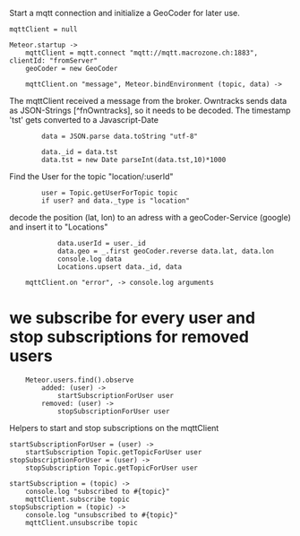 	
	

Start a mqtt connection and initialize a GeoCoder for later use. 

	mqttClient = null

	Meteor.startup ->
		mqttClient = mqtt.connect "mqtt://mqtt.macrozone.ch:1883", clientId: "fromServer"
		geoCoder = new GeoCoder
		
		mqttClient.on "message", Meteor.bindEnvironment (topic, data) ->

The mqttClient received a message from the broker. Owntracks sends data as JSON-Strings [^fnOwntracks], 
so it needs to be decoded. The timestamp 'tst' gets converted to a Javascript-Date
			
			data = JSON.parse data.toString "utf-8"

			data._id = data.tst
			data.tst = new Date parseInt(data.tst,10)*1000

Find the User for the topic "location/:userId"

			user = Topic.getUserForTopic topic
			if user? and data._type is "location"

decode the position (lat, lon) to an adress with a geoCoder-Service (google) and insert it to "Locations"

				data.userId = user._id
				data.geo = _.first geoCoder.reverse data.lat, data.lon
				console.log data
				Locations.upsert data._id, data

		mqttClient.on "error", -> console.log arguments



# we subscribe for every user and stop subscriptions for removed users

		Meteor.users.find().observe 
			added: (user) ->
				startSubscriptionForUser user
			removed: (user) ->
				stopSubscriptionForUser user
		

Helpers to start and stop subscriptions on the mqttClient

	startSubscriptionForUser = (user) ->
		startSubscription Topic.getTopicForUser user
	stopSubscriptionForUser = (user) ->
		stopSubscription Topic.getTopicForUser user

	startSubscription = (topic) ->
		console.log "subscribed to #{topic}"
		mqttClient.subscribe topic
	stopSubscription = (topic) ->
		console.log "unsubscribed to #{topic}"
		mqttClient.unsubscribe topic